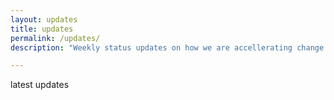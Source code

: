 ```yaml
---
layout: updates
title: updates
permalink: /updates/
description: "Weekly status updates on how we are accellerating change across the government. These updates will focus on work performed around Cloud Adoption, IT Infrastructure Optimization, Customer Experience, Contact Center, and Data and Analytics."

---
```

latest updates
